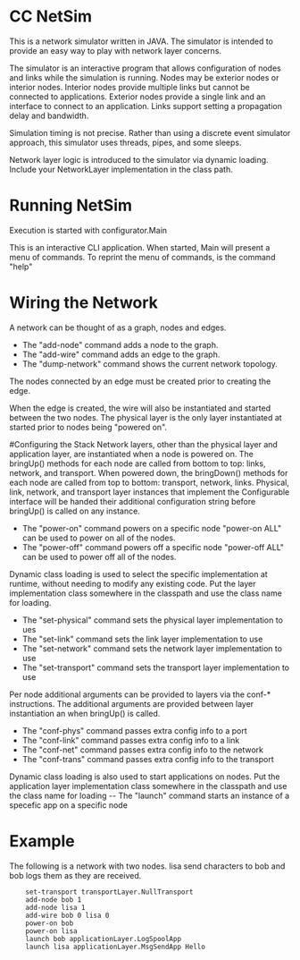 # CC NetSim
This is a network simulator written in JAVA. The simulator is intended to provide an easy way to play with network layer concerns.

The simulator is an interactive program that allows configuration of nodes and links while the simulation is running. Nodes may be exterior nodes or interior nodes. Interior nodes provide multiple links but cannot be connected to applications. Exterior nodes provide a single link and an interface to connect to an application. Links support setting a propagation delay and bandwidth.

Simulation timing is not precise. Rather than using a discrete event simulator approach, this simulator uses threads, pipes, and some sleeps.

Network layer logic is introduced to the simulator via dynamic loading. Include your NetworkLayer implementation in the class path.

# Running NetSim
Execution is started with configurator.Main

This is an interactive CLI application. When started, Main will present a menu of commands. To reprint the menu of commands, is the command "help"

# Wiring the Network
A network can be thought of as a graph, nodes and edges.
  - The "add-node" command adds a node to the graph.
  - The "add-wire" command adds an edge to the graph.
  - The "dump-network" command shows the current network topology.

The nodes connected by an edge must be created prior to creating the edge.

When the edge is created, the wire will also be instantiated and started between the two nodes. The physical layer is the only layer instantiated at started prior to nodes being "powered on".

#Configuring the Stack
Network layers, other than the physical layer and application layer, are instantiated when a node is powered on. The bringUp() methods for each node are called from bottom to top: links, network, and transport. When powered down, the bringDown() methods for each node are called from top to bottom: transport, network, links. Physical, link, network, and transport layer instances that implement the Configurable interface will be handed their additional configuration string before bringUp() is called on any instance.
  - The "power-on" command powers on a specific node "power-on ALL" can be used to power on all of the nodes.
  - The "power-off" command powers off a specific node "power-off ALL" can be used to power off all of the nodes.

Dynamic class loading is used to select the specific implementation at runtime, without needing to modify any existing code. Put the layer implementation class somewhere in the classpath and use the class name for loading.
   - The "set-physical" command sets the physical layer implementation to ues
   - The "set-link" command sets the link layer implementation to use
   - The "set-network" command sets the network layer implementation to use
   - The "set-transport" command sets the transport layer implementation to use

Per node additional arguments can be provided to layers via the conf-* instructions. The additional arguments are provided between layer instantiation an when bringUp() is called.
   - The "conf-phys" command passes extra config info to a port
   - The "conf-link" command passes extra config info to a link
   - The "conf-net" command passes extra config info to the network
   - The "conf-trans" command passes extra config info to the transport

Dynamic class loading is also used to start applications on nodes. Put the application layer implementation class somewhere in the classpath and use the class name for loading
   -- The "launch" command starts an instance of a specefic app on a specific node

# Example
The following is a network with two nodes. lisa send characters to bob and bob logs them as they are received.

        set-transport transportLayer.NullTransport
        add-node bob 1
        add-node lisa 1
        add-wire bob 0 lisa 0
        power-on bob
        power-on lisa
        launch bob applicationLayer.LogSpoolApp
        launch lisa applicationLayer.MsgSendApp Hello
